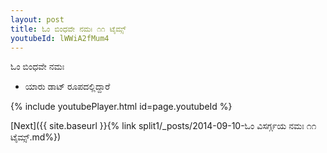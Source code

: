 ```yaml
---
layout: post
title: ಓಂ ಬಿಂಧವೇ ನಮಃ ೧೧ ಟೈಮ್ಸ್
youtubeId: lWWiA2fMum4
---
```

 
 
 ಓಂ ಬಿಂಧವೇ ನಮಃ  
 
 -  ಯಾರು ಡಾಟ್ ರೂಪದಲ್ಲಿದ್ದಾರೆ 
 
  
 
  
 
 
 
 
 
 


{% include youtubePlayer.html id=page.youtubeId %}
 
[Next]({{ site.baseurl }}{% link  split1/_posts/2014-09-10-ಓಂ ವಿಸರ್ಗ್ಗಯ ನಮಃ ೧೧ ಟೈಮ್ಸ್.md%})
 
